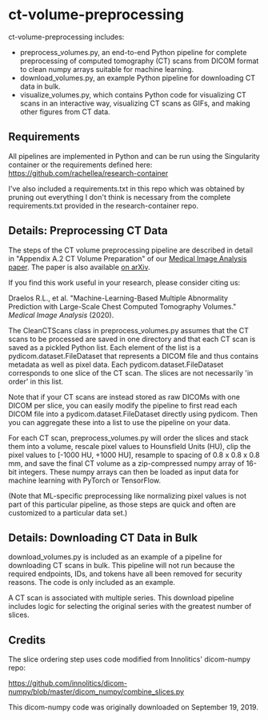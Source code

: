 # ct-volume-preprocessing

ct-volume-preprocessing includes:
* preprocess_volumes.py, an end-to-end Python
pipeline for complete preprocessing of computed tomography (CT) scans from
DICOM format to clean numpy arrays suitable for machine learning.
* download_volumes.py, an example Python pipeline for downloading CT data in bulk.
* visualize_volumes.py, which contains Python code for visualizing CT scans in
an interactive way, visualizing CT scans as GIFs, and making other figures
from CT data.

## Requirements

All pipelines are implemented in Python and can be run using the Singularity
container or the requirements defined here:
https://github.com/rachellea/research-container

I've also included a requirements.txt in this repo which was
obtained by pruning out everything I don't think is necessary from the
complete requirements.txt provided in the research-container repo. 

## Details: Preprocessing CT Data

The steps of the CT volume preprocessing pipeline are described in detail in
"Appendix A.2 CT Volume Preparation" of our [Medical Image Analysis paper](https://doi.org/10.1016/j.media.2020.101857).
The paper is also available [on arXiv](https://arxiv.org/ftp/arxiv/papers/2002/2002.04752.pdf).

If you find this work useful in your research, please consider citing us:

Draelos R.L., et al. "Machine-Learning-Based Multiple Abnormality Prediction with Large-Scale Chest Computed Tomography Volumes." *Medical Image Analysis* (2020).

The CleanCTScans class in preprocess_volumes.py assumes that the CT scans
to be processed are saved in one directory and that each CT scan is saved as
a pickled Python list. Each element of the list is a pydicom.dataset.FileDataset
that represents a DICOM file and thus contains metadata as well as pixel data.
Each pydicom.dataset.FileDataset corresponds to one slice of the CT scan.
The slices are not necessarily 'in order' in this list.

Note that if your CT scans are instead stored as raw DICOMs with one DICOM per
slice, you can easily modify the pipeline to first read each DICOM file into a
pydicom.dataset.FileDataset directly using pydicom. Then you can aggregate these
into a list to use the pipeline on your data.

For each CT scan, preprocess_volumes.py will order the slices and stack
them into a volume, rescale pixel values to Hounsfield Units (HU), clip
the pixel values to [-1000 HU, +1000 HU], resample to spacing of
0.8 x 0.8 x 0.8 mm, and save the final CT volume as a zip-compressed
numpy array of 16-bit integers. These numpy arrays can then be loaded
as input data for machine learning with PyTorch or TensorFlow.

(Note that ML-specific preprocessing like normalizing pixel values is
not part of this particular pipeline, as those steps are quick and often are
customized to a particular data set.)

## Details: Downloading CT Data in Bulk

download_volumes.py is included as an example of a pipeline for downloading
CT scans in bulk. This pipeline will not run because the required endpoints,
IDs, and tokens have all been removed for security reasons. The code is only
included as an example.

A CT scan is associated with multiple series. This download pipeline includes
logic for selecting the original series with the greatest number of slices.

## Credits

The slice ordering step uses code modified from Innolitics' dicom-numpy repo:

https://github.com/innolitics/dicom-numpy/blob/master/dicom_numpy/combine_slices.py

This dicom-numpy code was originally downloaded on September 19, 2019.
